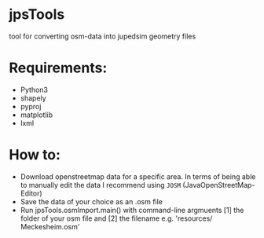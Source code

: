 # jpsTools

tool for converting osm-data into jupedsim geometry files

# Requirements: 

- Python3
- shapely
- pyproj
- matplotlib
- lxml


# How to:

- Download openstreetmap data for a specific area.
  In terms of being able to manually edit the data I recommend using `JOSM` (JavaOpenStreetMap-Editor) 
- Save the data of your choice as an .osm file
- Run jpsTools.osmImport.main() with command-line argmuents [1] the folder of your osm file and [2] the filename
    e.g. 'resources/ Meckesheim.osm'
